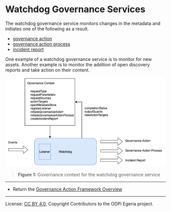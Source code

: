 <!-- SPDX-License-Identifier: CC-BY-4.0 -->
<!-- Copyright Contributors to the ODPi Egeria project. -->

# Watchdog Governance Services

The watchdog governance service monitors changes in the metadata and initiates one of the
following as a result.

* [governance action](governance-action.md)
* [governance action process](governance-action-process.md) 
* [incident report](incident-report.md)

One example of a watchdog governance service is to monitor for new assets. 
Another example is to monitor the addition of
open discovery reports and take action on their content.  



![Figure 1](watchdog-governance-service-context.png)
> **Figure 1:** Governance context for the watchdog governance service





----
* Return the [Governance Action Framework Overview](..)

----
License: [CC BY 4.0](https://creativecommons.org/licenses/by/4.0/),
Copyright Contributors to the ODPi Egeria project.